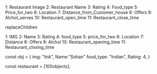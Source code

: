 <!-- Data -->
1: Restaurant Image
2: Restaurant Name
3: Rating
4: Food_type
5: Price_for_two
6: Location
7: Distance_from_Customer_house
8: Offers
9: Alchol_serves
10: Restaurant_open_time
11: Restaurant_close_time


<!-- 100 dummy create karo -->



replaceChildren






<!-- Restaurant Info -->
1: IMG
2: Name
3: Rating
4: food_type
5: price_for_two
6: Location
7: Distance
8: Offers
9: Alchol
10: Restaurant_opening_time
11: Restaurant_closing_time

const obj = {
    img: "link",
    Name:"Sohan"
    food_type: "Indian",
    Rating: 4,
}


const restaurant = [100objects];